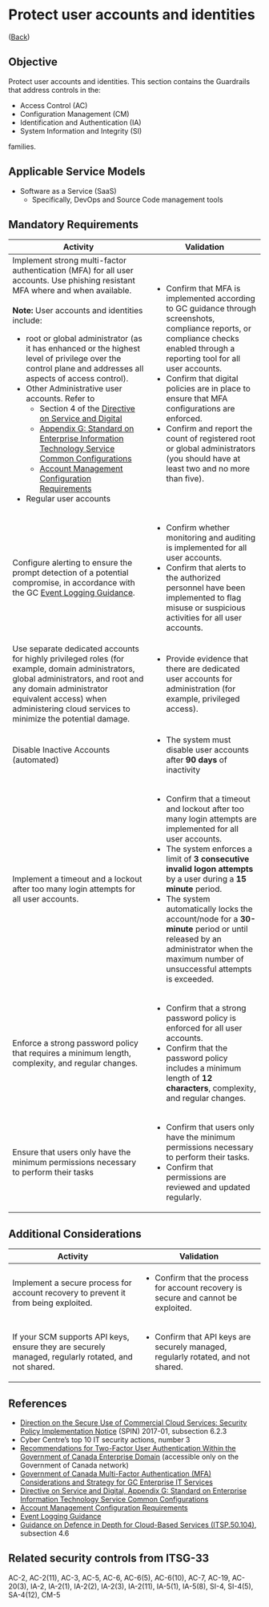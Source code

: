 # Protect user accounts and identities

([Back](../../GUARDRAILS.md))

## Objective

Protect user accounts and identities.
This section contains the Guardrails that address controls in the:

- Access Control (AC)
- Configuration Management (CM)
- Identification and Authentication (IA)
- System Information and Integrity (SI)

families.

## Applicable Service Models

- Software as a Service (SaaS)
    - Specifically, DevOps and Source Code management tools

## Mandatory Requirements

| Activity  | Validation |
| --- | --- |
| Implement strong multi-factor authentication (MFA) for all user accounts. Use phishing resistant MFA where and when available. <br><br> **Note:** User accounts and identities include: <ul><li>root or global administrator (as it has enhanced or the highest level of privilege over the control plane and addresses all aspects of access control).</li><li>Other Administrative user accounts. Refer to<ul><li>Section 4 of the [Directive on Service and Digital](https://www.tbs-sct.canada.ca/pol/doc-eng.aspx?id=32601)</li><li>[Appendix G: Standard on Enterprise Information Technology Service Common Configurations](https://www.tbs-sct.canada.ca/pol/doc-eng.aspx?id=32713)</li><li>[Account Management Configuration Requirements](https://www.canada.ca/en/government/system/digital-government/policies-standards/enterprise-it-service-common-configurations/account.html)</li></ul></li><li>Regular user accounts</li></ul> | <ul><li>Confirm that MFA is implemented according to GC guidance through screenshots, compliance reports, or compliance checks enabled through a reporting tool for all user accounts.</li><li>Confirm that digital policies are in place to ensure that MFA configurations are enforced.</li></li><li>Confirm and report the count of registered root or global administrators (you should have at least two and no more than five).</li></ul> |
| Configure alerting to ensure the prompt detection of a potential compromise, in accordance with the GC [Event Logging Guidance](https://www.canada.ca/en/government/system/digital-government/online-security-privacy/event-logging-guidance.html).</li></ul> | <ul><li>Confirm whether monitoring and auditing is implemented for all user accounts.</li><li>Confirm that alerts to the authorized personnel have been implemented to flag misuse or suspicious activities for all user accounts. |
| Use separate dedicated accounts for highly privileged roles (for example, domain administrators, global administrators, and root and any domain administrator equivalent access) when administering cloud services to minimize the potential damage. | <ul><li>Provide evidence that there are dedicated user accounts for administration (for example, privileged access).</li> |
| Disable Inactive Accounts (automated) | <ul><li>The system must disable user accounts after **90 days** of inactivity</li></ul> |
| Implement a timeout and a lockout after too many login attempts for all user accounts. | <ul><li>Confirm that a timeout and lockout after too many login attempts are implemented for all user accounts.</li><li>The system enforces a limit of **3 consecutive invalid logon attempts** by a user during a **15 minute** period. </li><li>The system automatically locks the account/node for a **30-minute** period or until released by an administrator when the maximum number of unsuccessful attempts is exceeded.</li></ul> |
| Enforce a strong password policy that requires a minimum length, complexity, and regular changes. | <ul><li>Confirm that a strong password policy is enforced for all user accounts.</li><li>Confirm that the password policy includes a minimum length of **12 characters**, complexity, and regular changes.</li></ul> |
| Ensure that users only have the minimum permissions necessary to perform their tasks | <ul><li>Confirm that users only have the minimum permissions necessary to perform their tasks.</li><li>Confirm that permissions are reviewed and updated regularly.</li></ul> |

## Additional Considerations

| Activity  | Validation |
| --- | --- |
| Implement a secure process for account recovery to prevent it from being exploited. | <ul><li>Confirm that the process for account recovery is secure and cannot be exploited.</li></ul> |
| If your SCM supports API keys, ensure they are securely managed, regularly rotated, and not shared. | <ul><li>Confirm that API keys are securely managed, regularly rotated, and not shared.</li></ul> |

## References

- [Direction on the Secure Use of Commercial Cloud Services: Security Policy Implementation Notice](https://www.canada.ca/en/treasury-board-secretariat/services/access-information-privacy/security-identity-management/direction-secure-use-commercial-cloud-services-spin.html) (SPIN) 2017-01, subsection 6.2.3
- Cyber Centre’s top 10 IT security actions, number 3
- [Recommendations for Two-Factor User Authentication Within the Government of Canada Enterprise Domain](https://intranet.canada.ca/wg-tg/rtua-rafu-eng.asp) (accessible only on the Government of Canada network)
- [Government of Canada Multi-Factor Authentication (MFA) Considerations and Strategy for GC Enterprise IT Services](https://www.gcpedia.gc.ca/gcwiki/images/9/9e/GC_MFA_Strategy.pdf)
- [Directive on Service and Digital, Appendix G: Standard on Enterprise Information Technology Service Common Configurations](https://www.tbs-sct.canada.ca/pol/doc-eng.aspx?id=32713)
- [Account Management Configuration Requirements](https://www.canada.ca/en/government/system/digital-government/policies-standards/enterprise-it-service-common-configurations/account.html)
- [Event Logging Guidance](https://www.canada.ca/en/government/system/digital-government/online-security-privacy/event-logging-guidance.html)
- [Guidance on Defence in Depth for Cloud-Based Services (ITSP.50.104)](https://cyber.gc.ca/en/guidance/itsp50104-guidance-defence-depth-cloud-based-services), subsection 4.6

## Related security controls from ITSG-33

AC-2, AC-2(11), AC-3, AC-5, AC-6, AC-6(5), AC-6(10), AC-7, AC-19, AC-20(3), IA-2, IA-2(1), IA-2(2), IA-2(3), IA-2(11), IA-5(1), IA-5(8), SI-4, SI-4(5), SA-4(12), CM-5
